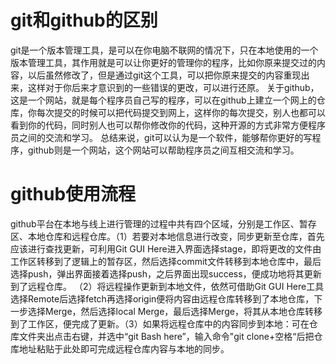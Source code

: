 ﻿# git和github的区别
git是一个版本管理工具，是可以在你电脑不联网的情况下，只在本地使用的一个版本管理工具，其作用就是可以让你更好的管理你的程序，比如你原来提交过的内容，以后虽然修改了，但是通过git这个工具，可以把你原来提交的内容重现出来，这样对于你后来才意识到的一些错误的更改，可以进行还原。
关于github，这是一个网站，就是每个程序员自己写的程序，可以在github上建立一个网上的仓库，你每次提交的时候可以把代码提交到网上，这样你的每次提交，别人也都可以看到你的代码，同时别人也可以帮你修改你的代码，这种开源的方式非常方便程序员之间的交流和学习。
总结来说，git可以认为是一个软件，能够帮你更好的写程序，github则是一个网站，这个网站可以帮助程序员之间互相交流和学习。
# github使用流程
  
github平台在本地与线上进行管理的过程中共有四个区域，分别是工作区、暂存区、本地仓库和远程仓库。（1）若要对本地信息进行改变，同步更新至仓库，首先应该进行查找更新，可利用Git GUI Here进入界面选择stage，即将更改的文件由工作区转移到了逻辑上的暂存区，然后选择commit文件转移到本地仓库中，最后选择push，弹出界面接着选择push，之后界面出现success，便成功地将其更新到了远程仓库。 （2）将远程操作更新到本地文件，依然可借助Git GUI Here工具选择Remote后选择fetch再选择origin便将内容由远程仓库转移到了本地仓库，下一步选择Merge，然后选择local Merge，最后选择Merge，将其从本地仓库转移到了工作区，便完成了更新。（3）如果将远程仓库中的内容同步到本地：可在仓库文件夹出点击右键，并选中“git Bash here”，输入命令"git clone+空格“后把仓库地址粘贴于此处即可完成远程仓库内容与本地的同步。
